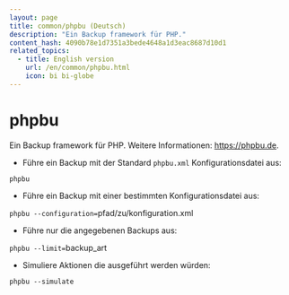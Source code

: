 ```yaml
---
layout: page
title: common/phpbu (Deutsch)
description: "Ein Backup framework für PHP."
content_hash: 4090b78e1d7351a3bede4648a1d3eac8687d10d1
related_topics:
  - title: English version
    url: /en/common/phpbu.html
    icon: bi bi-globe
---
```

# phpbu

Ein Backup framework für PHP.
Weitere Informationen: <https://phpbu.de>.

- Führe ein Backup mit der Standard `phpbu.xml` Konfigurationsdatei aus:

`phpbu`

- Führe ein Backup mit einer bestimmten Konfigurationsdatei aus:

`phpbu --configuration=`<span class="tldr-var badge badge-pill bg-dark-lm bg-white-dm text-white-lm text-dark-dm font-weight-bold">pfad/zu/konfiguration.xml</span>

- Führe nur die angegebenen Backups aus:

`phpbu --limit=`<span class="tldr-var badge badge-pill bg-dark-lm bg-white-dm text-white-lm text-dark-dm font-weight-bold">backup_art</span>

- Simuliere Aktionen die ausgeführt werden würden:

`phpbu --simulate`
